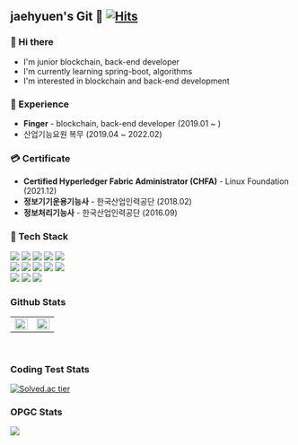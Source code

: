 ## jaehyuen's Git 👋   [![Hits](https://hits.seeyoufarm.com/api/count/incr/badge.svg?url=https%3A%2F%2Fgithub.com%2Fjaehyuen&count_bg=%2379C83D&title_bg=%23555555&icon=&icon_color=%23E7E7E7&title=hits&edge_flat=false)](https://hits.seeyoufarm.com)   


### 👋 Hi there 

- I'm junior blockchain, back-end developer
- I'm currently learning spring-boot, algorithms
- I'm interested in blockchain and back-end development


### 🔭 Experience 

- **Finger** - blockchain, back-end developer (2019.01 ~ )
- 산업기능요원 복무 (2019.04 ~ 2022.02)

### 💳 Certificate 

- **Certified Hyperledger Fabric Administrator (CHFA)** - Linux Foundation (2021.12)
- **정보기기운용기능사** - 한국산업인력공단 (2018.02)
- **정보처리기능사** - 한국산업인력공단 (2016.09)

### 🔨 Tech Stack 

  <img src="https://img.shields.io/badge/Javascript_★★☆☆☆-F7DF1E?style=flat-square&logo=javascript&logoColor=white"/></a>
  <img src="https://img.shields.io/badge/Linux_★★★☆☆-FCC624?style=flat-square&logo=linux&logoColor=white"/></a>
  <img src="https://img.shields.io/badge/Go_★☆☆☆☆-00ADD8?style=flat-square&logo=Go&logoColor=white"/></a>
  <img src="https://img.shields.io/badge/Java_★★★☆☆-007396?style=flat-square&logo=Java&logoColor=white"/></a>
    <img src="https://img.shields.io/badge/Solidity_★☆☆☆☆-363636?style=flat-square&logo=Solidity&logoColor=white"/></a>
  <br>
  <img src="https://img.shields.io/badge/Spring_Boot_★★☆☆☆-6DB33F?style=flat-square&logo=spring&logoColor=white"/></a>
  <img src="https://img.shields.io/badge/Node.Js_★☆☆☆☆-339933?style=flat-square&logo=node-dot-js&logoColor=white"/></a>
  <img src="https://img.shields.io/badge/React_★☆☆☆☆-61DAFB?style=flat-square&logo=React&logoColor=white"/></a>
  <img src="https://img.shields.io/badge/Hyperledger_fabric_★★★★☆-2F3134?style=flat-square&logo=hyperledger&logoColor=white"/></a>
  <img src="https://img.shields.io/badge/Ethereum_★★☆☆☆-3C3C3D?style=flat-square&logo=Ethereum&logoColor=white"/></a>
  <br>
  <img src="https://img.shields.io/badge/MongoDB_★☆☆☆☆-47A248?style=flat-square&logo=MongoDB&logoColor=white"/></a>
  <img src="https://img.shields.io/badge/Docker_★★★☆☆-2496ED?style=flat-square&logo=Docker&logoColor=white"/></a>
  <img src="https://img.shields.io/badge/Mysql_★☆☆☆☆-4479A1?style=flat-square&logo=MySql&logoColor=white"/></a>


### Github Stats  
<table><tr><td valign="top" width="50%">

<img src="https://github-readme-stats.vercel.app/api?username=jaehyuen&show_icons=true&count_private=true&hide_border=true&theme=graywhite" align="left" style="width: 100%" />

</td><td valign="top" width="50%">

<img src="https://github-readme-stats.vercel.app/api/top-langs/?username=jaehyuen&layout=compact&hide_border=true&exclude_repo=junior-recruit-scheduler,backend-interview-question,exam-bank-java,Ready-For-Tech-Interview,exambank" align="left" style="width: 100%" />

</td></tr></table>  

<br/> 

### Coding Test Stats  

[![Solved.ac tier](http://mazassumnida.wtf/api/v2/generate_badge?boj=violetleejh)](https://solved.ac/violetleejh)



### OPGC Stats  

<a href="https://opgc.me/#/users/jaehyuen" target="_blank"><img src="https://api.opgc.me/githubs/users/jaehyuen/tag/?theme=basic" /></a>
